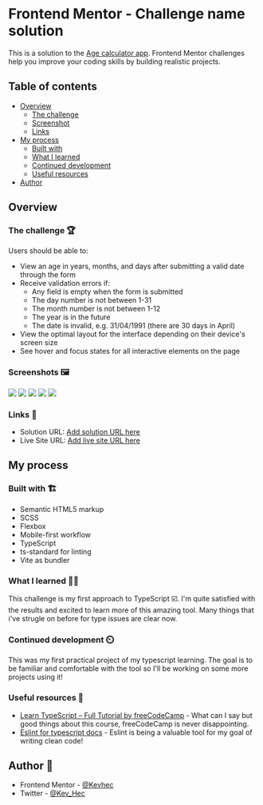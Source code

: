 # Frontend Mentor - Challenge name solution

This is a solution to the [Age calculator app]( https://www.frontendmentor.io/challenges/age-calculator-app-dF9DFFpj-Q ). Frontend Mentor challenges help you improve your coding skills by building realistic projects. 

## Table of contents

- [Overview](#overview)
  - [The challenge](#the-challenge)
  - [Screenshot](#screenshot)
  - [Links](#links)
- [My process](#my-process)
  - [Built with](#built-with)
  - [What I learned](#what-i-learned)
  - [Continued development](#continued-development)
  - [Useful resources](#useful-resources)
- [Author](#author)

## Overview

### The challenge 🏆

Users should be able to:

- View an age in years, months, and days after submitting a valid date through the form
- Receive validation errors if:
  - Any field is empty when the form is submitted
  - The day number is not between 1-31
  - The month number is not between 1-12
  - The year is in the future
  - The date is invalid, e.g. 31/04/1991 (there are 30 days in April)
- View the optimal layout for the interface depending on their device's screen size
- See hover and focus states for all interactive elements on the page

### Screenshots 🖼️

![](./screenshots/Opera%20Captura%20de%20pantalla_2023-05-04_115427_age-calculator-kevhec.netlify.app.png)
![](./screenshots/Opera%20Captura%20de%20pantalla_2023-05-04_115608_age-calculator-kevhec.netlify.app.png)
![](./screenshots/Opera%20Captura%20de%20pantalla_2023-05-04_115627_age-calculator-kevhec.netlify.app.png)
![](./screenshots/Opera%20Captura%20de%20pantalla_2023-05-04_115725_age-calculator-kevhec.netlify.app.png)
![](./screenshots/Opera%20Captura%20de%20pantalla_2023-05-04_115747_age-calculator-kevhec.netlify.app.png)

### Links 🔗

- Solution URL: [Add solution URL here](https://your-solution-url.com)
- Live Site URL: [Add live site URL here](https://your-live-site-url.com)

## My process

### Built with 🏗️

- Semantic HTML5 markup
- SCSS
- Flexbox
- Mobile-first workflow
- TypeScript
- ts-standard for linting
- Vite as bundler

### What I learned 👨‍🎓

This challenge is my first approach to TypeScript ☑️. I'm quite satisfied with the results and excited to learn more of this amazing tool. Many things that i've strugle on before for type issues are clear now.

### Continued development ⏲️

This was my first practical project of my typescript learning. The goal is to be familiar and comfortable with the tool so I'll be working on some more projects using it!

### Useful resources 📖

- [Learn TypeScript – Full Tutorial by freeCodeCamp](https://youtu.be/30LWjhZzg50) - What can I say but good things about this course, freeCodeCamp is never disappointing.
- [Eslint for typescript docs](https://typescript-eslint.io) - Eslint is being a valuable tool for my goal of writing clean code!

## Author 👷

- Frontend Mentor - [@Kevhec](https://www.frontendmentor.io/profile/Kevhec)
- Twitter - [@Kev_Hec](https://twitter.com/Kev_Hec)
